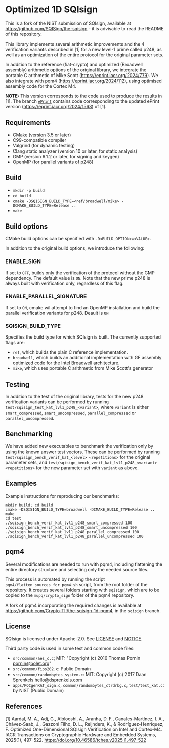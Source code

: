 # Optimized 1D SQIsign

This is a fork of the NIST submission of SQIsign, available at https://github.com/SQISign/the-sqisign - it is advisable to read the README of this repository.

This library implements several arithmetic improvements and the 4 verification variants described in [1] for a new level-1 prime called p248, as well as an optimization of the entire protocol for the original parameter sets.

In addition to the reference (fiat-crypto) and optimized (Broadwell assembly) arithmetic options of the original library, we integrate the portable C arithmetic of Mike Scott (https://eprint.iacr.org/2024/779). We also integrate with pqm4 (https://eprint.iacr.org/2024/112), using optimised assembly code for the Cortex M4.

**NOTE:** This version corresponds to the code used to produce the results in [1].
The branch [`ePrint`](https://github.com/Crypto-TII/the-sqisign-1d/tree/ePrint)
contains code corresponding to the updated ePrint version
(https://eprint.iacr.org/2024/1563) of [1].

## Requirements

- CMake (version 3.5 or later)
- C99-compatible compiler
- Valgrind (for dynamic testing)
- Clang static analyzer (version 10 or later, for static analysis)
- GMP (version 6.1.2 or later, for signing and keygen)
- OpenMP (for parallel variants of p248)

## Build

- `mkdir -p build`
- `cd build`
- `cmake -DSQISIGN_BUILD_TYPE=<ref/broadwell/mike> -DCMAKE_BUILD_TYPE=Release ..`
- `make`

## Build options

CMake build options can be specified with `-D<BUILD_OPTION>=<VALUE>`.

In addition to the original build options, we introduce the following:

### ENABLE_SIGN

If set to `OFF`, builds only the verification of the protocol without the GMP dependency. The default value is `ON`. Note that the new prime p248 is always built with verification only, regardless of this flag.

### ENABLE_PARALLEL_SIGNATURE

If set to `ON`, cmake wil attempt to find an OpenMP installation and build the parallel verification variants for p248. Deault is `ON`


### SQISIGN_BUILD_TYPE

Specifies the build type for which SQIsign is built. The currently supported flags are:
- `ref`, which builds the plain C reference implementation.
- `broadwell`, which builds an additional implementation with GF assembly optimized code for the Intel Broadwell architecture.
- `mike`, which uses portable C arithmetic from Mike Scott's generator


## Testing

In addition to the test of the original library, tests for the new p248 verification variants can be performed by running `test/sqisign_test_kat_lvl1_p248_<variant>`, where `variant` is either `smart_compressed`, `smart_uncompressed`, `parallel_compressed` or `parallel_uncompressed`.

## Benchmarking

We have added new executables to benchmark the verification only by using the known answer test vectors. These can be performed by running `test/sqisign_bench_verif_kat_<level> <repetitions>` for the original parameter sets, and `test/sqisign_bench_verif_kat_lvl1_p248_<variant> <repetitions>` for the new parameter set with `variant` as above.


## Examples

Example instructions for reproducing our benchmarks:
```
mkdir build; cd build
cmake -DSQISIGN_BUILD_TYPE=broadwell -DCMAKE_BUILD_TYPE=Release ..
make
cd test
./sqisign_bench_verif_kat_lvl1_p248_smart_compressed 100
./sqisign_bench_verif_kat_lvl1_p248_smart_uncompressed 100
./sqisign_bench_verif_kat_lvl1_p248_parallel_compressed 100
./sqisign_bench_verif_kat_lvl1_p248_parallel_uncompressed 100
```

## pqm4

Several modifications are needed to run with pqm4, including flattening the entire directory structure and selecting only the needed source files.

This process is automated by running the script `pqm4/flatten_sources_for_pqm4.sh` script, from the root folder of the repository. It creates several folders starting with `sqisign`, which are to be copied to the `mupq/crypto_sign` folder of the pqm4 repository.

A fork of pqm4 incorporating the required changes is available at https://github.com/Crypto-TII/the-sqisign-1d-pqm4, in the `sqisign` branch.


## License

SQIsign is licensed under Apache-2.0. See [LICENSE](LICENSE) and [NOTICE](NOTICE).

Third party code is used in some test and common code files:

- `src/common/aes_c.c`; MIT: "Copyright (c) 2016 Thomas Pornin <pornin@bolet.org>"
- `src/common/fips202.c`: Public Domain
- `src/common/randombytes_system.c`: MIT: Copyright (c) 2017 Daan Sprenkels <hello@dsprenkels.com>
- `apps/PQCgenKAT_sign.c`, `common/randombytes_ctrdrbg.c`, `test/test_kat.c`: by NIST (Public Domain)

## References

[1] Aardal, M. A., Adj, G., Alblooshi, A., Aranha, D. F., Canales-Martínez, I. A.,
Chávez-Saab, J., Gazzoni Filho, D. L., Reijnders, K., & Rodríguez-Henríquez, F.
Optimized One-Dimensional SQIsign Verification on Intel and Cortex-M4. IACR
Transactions on Cryptographic Hardware and Embedded Systems, 2025(1), 497-522.
https://doi.org/10.46586/tches.v2025.i1.497-522

